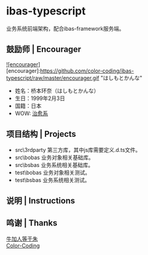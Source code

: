 # ibas-typescript
业务系统前端架构，配合ibas-framework服务端。

## 鼓励师 | Encourager
[![encourager]](http://baike.baidu.com/view/10998931.htm)  
[encourager]:https://github.com/color-coding/ibas-typescript/raw/master/encourager.gif "はしもとかんな"
* 姓名：桥本环奈（はしもとかんな）
* 生日：1999年2月3日
* 国籍：日本
* WOW: [治愈系](http://www.bilibili.com/mobile/video/av1169895.html "B站指日可待")


## 项目结构 | Projects
* src\3rdparty    第三方库，其中js库需要定义.d.ts文件。
* src\bobas       业务对象相关基础库。
* src\bsbas       业务系统相关基础库。
* test\bobas      业务对象相关测试。
* test\bsbas      业务系统相关测试。


## 说明 | Instructions



## 鸣谢 | Thanks
[牛加人等于朱](http://baike.baidu.com/view/1769.htm "NiurenZhu")<br>
[Color-Coding](http://colorcoding.org/ "咔啦工作室")<br>